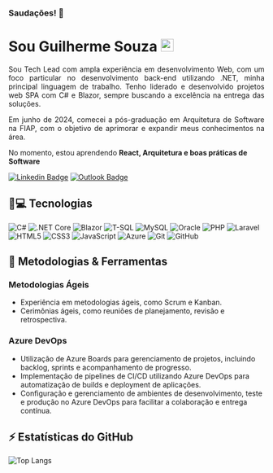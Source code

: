 ### Saudações! :metal:

<h1 align="justify"> Sou Guilherme Souza <img src="https://media.giphy.com/media/hvRJCLFzcasrR4ia7z/giphy.gif" width="25px"></h1>
<p align="justify">Sou Tech Lead com ampla experiência em desenvolvimento Web, com um foco particular no desenvolvimento back-end utilizando .NET, minha principal linguagem de trabalho. Tenho liderado e desenvolvido projetos web SPA com C# e Blazor, sempre buscando a excelência na entrega das soluções.</p>

<p align="justify">Em junho de 2024, comecei a pós-graduação em Arquitetura de Software na FIAP, com o objetivo de aprimorar e expandir meus conhecimentos na área.</p>

No momento, estou aprendendo **React, Arquitetura e boas práticas de Software**

[![Linkedin Badge](https://img.shields.io/badge/-Guilherme%20Souza-blue?style=flat-square&logo=Linkedin&logoColor=white&link=https://www.linkedin.com/in/guilherme-souza-7813491a4/)](https://www.linkedin.com/in/guilherme-souza-7813491a4/)
[![Outlook Badge](https://img.shields.io/badge/-gui240799@outlook.com-c14438?style=flat-square&logo=Microsoft-Outlook&logoColor=white&link=mailto:gui240799@outlook.com)](mailto:gui240799@outlook.com)

## 🚀💻 Tecnologias

![C#](https://img.shields.io/badge/-C%23-239120?style=flat-square&logo=c-sharp&logoColor=white)
![.NET Core](https://img.shields.io/badge/-.NET%20Core-512BD4?style=flat-square&logo=dot-net&logoColor=white)
![Blazor](https://img.shields.io/badge/-Blazor-512BD4?style=flat-square&logo=blazor&logoColor=white)
![T-SQL](https://img.shields.io/badge/-T--SQL-CC2927?style=flat-square&logo=microsoft-sql-server&logoColor=white)
![MySQL](https://img.shields.io/badge/-MySQL-4479A1?style=flat-square&logo=mysql&logoColor=white)
![Oracle](https://img.shields.io/badge/-Oracle-F80000?style=flat-square&logo=oracle&logoColor=white)
![PHP](https://img.shields.io/badge/-PHP-777BB4?style=flat-square&logo=php&logoColor=white)
![Laravel](https://img.shields.io/badge/-Laravel-FF2D20?style=flat-square&logo=laravel&logoColor=white)
![HTML5](https://img.shields.io/badge/-HTML5-E34F26?style=flat-square&logo=html5&logoColor=white)
![CSS3](https://img.shields.io/badge/-CSS3-1572B6?style=flat-square&logo=css3)
![JavaScript](https://img.shields.io/badge/-JavaScript-F7DF1E?style=flat-square&logo=javascript&logoColor=black)
![Azure](https://img.shields.io/badge/-Azure-0078D4?style=flat-square&logo=microsoft-azure&logoColor=white)
![Git](https://img.shields.io/badge/-Git-F05032?style=flat-square&logo=git&logoColor=white)
![GitHub](https://img.shields.io/badge/-GitHub-181717?style=flat-square&logo=github&logoColor=white)

## 🔧 Metodologias & Ferramentas

### Metodologias Ágeis
- Experiência em metodologias ágeis, como Scrum e Kanban.
- Cerimônias ágeis, como reuniões de planejamento, revisão e retrospectiva.

### Azure DevOps
- Utilização de Azure Boards para gerenciamento de projetos, incluindo backlog, sprints e acompanhamento de progresso.
- Implementação de pipelines de CI/CD utilizando Azure DevOps para automatização de builds e deployment de aplicações.
- Configuração e gerenciamento de ambientes de desenvolvimento, teste e produção no Azure DevOps para facilitar a colaboração e entrega contínua.

## ⚡ Estatísticas do GitHub

![Top Langs](https://github-readme-stats.vercel.app/api/top-langs/?username=gfsouzacps&hide=TeX&layout=compact)
